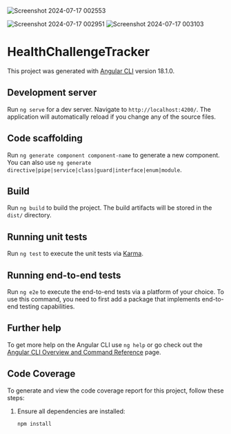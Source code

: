 ![Screenshot 2024-07-17 002553](https://github.com/user-attachments/assets/83e570a1-3ffd-47e2-b737-3dd860c4057d)

![Screenshot 2024-07-17 002951](https://github.com/user-attachments/assets/9e5bed48-53cd-4e95-83ca-b95104d2a6a2)
![Screenshot 2024-07-17 003103](https://github.com/user-attachments/assets/318acb3c-d5e0-4145-9f62-69538451e5a9)
# HealthChallengeTracker

This project was generated with [Angular CLI](https://github.com/angular/angular-cli) version 18.1.0.

## Development server

Run `ng serve` for a dev server. Navigate to `http://localhost:4200/`. The application will automatically reload if you change any of the source files.

## Code scaffolding

Run `ng generate component component-name` to generate a new component. You can also use `ng generate directive|pipe|service|class|guard|interface|enum|module`.

## Build

Run `ng build` to build the project. The build artifacts will be stored in the `dist/` directory.

## Running unit tests

Run `ng test` to execute the unit tests via [Karma](https://karma-runner.github.io).

## Running end-to-end tests

Run `ng e2e` to execute the end-to-end tests via a platform of your choice. To use this command, you need to first add a package that implements end-to-end testing capabilities.

## Further help

To get more help on the Angular CLI use `ng help` or go check out the [Angular CLI Overview and Command Reference](https://angular.dev/tools/cli) page.

## Code Coverage

To generate and view the code coverage report for this project, follow these steps:

1. Ensure all dependencies are installed:
   ```bash
   npm install
